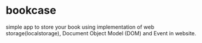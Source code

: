 # bookcase
simple app to store your book using implementation of web storage(localstorage), Document Object Model (DOM) and Event in website.
